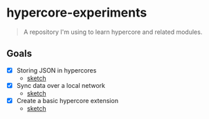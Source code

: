 # hypercore-experiments

> A repository I'm using to learn hypercore and related modules.

## Goals
- [x] Storing JSON in hypercores
  - [sketch](sketches/json-encoding-replication.js)
- [x] Sync data over a local network
  - [sketch](sketches/local-network-replication.js) 
- [x] Create a basic hypercore extension
  - [sketch](sketches/basic-extension.js)
